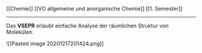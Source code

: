 [[Chemie]] [[VO allgemeine und anorganische Chemie]] [[1. Semester]]

---

Das **VSEPR** erlaubt einfache Analyse der räumlichen Struktur von Molekülen.

![[Pasted image 20201217201424.png]]